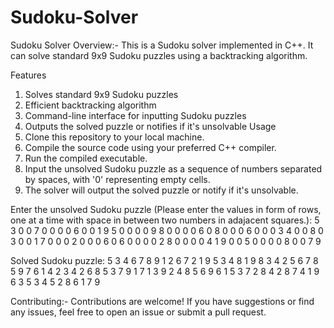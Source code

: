 # Sudoku-Solver
Sudoku Solver
Overview:-
This is a Sudoku solver implemented in C++. It can solve standard 9x9 Sudoku puzzles using a backtracking algorithm.

Features
1. Solves standard 9x9 Sudoku puzzles
2. Efficient backtracking algorithm
3. Command-line interface for inputting Sudoku puzzles
4. Outputs the solved puzzle or notifies if it's unsolvable
Usage
1. Clone this repository to your local machine.
2. Compile the source code using your preferred C++ compiler.
3. Run the compiled executable.
4. Input the unsolved Sudoku puzzle as a sequence of numbers separated by spaces, with '0' representing empty cells.
5. The solver will output the solved puzzle or notify if it's unsolvable.

Enter the unsolved Sudoku puzzle (Please enter the values in form of rows, one at a time with space in between two numbers in adajacent squares.):
5 3 0 0 7 0 0 0 0
6 0 0 1 9 5 0 0 0
0 9 8 0 0 0 0 6 0
8 0 0 0 6 0 0 0 3
4 0 0 8 0 3 0 0 1
7 0 0 0 2 0 0 0 6
0 6 0 0 0 0 2 8 0
0 0 0 4 1 9 0 0 5
0 0 0 0 8 0 0 7 9

Solved Sudoku puzzle:
5 3 4 6 7 8 9 1 2 
6 7 2 1 9 5 3 4 8 
1 9 8 3 4 2 5 6 7 
8 5 9 7 6 1 4 2 3 
4 2 6 8 5 3 7 9 1 
7 1 3 9 2 4 8 5 6 
9 6 1 5 3 7 2 8 4 
2 8 7 4 1 9 6 3 5 
3 4 5 2 8 6 1 7 9 

Contributing:-
Contributions are welcome! If you have suggestions or find any issues, feel free to open an issue or submit a pull request.
